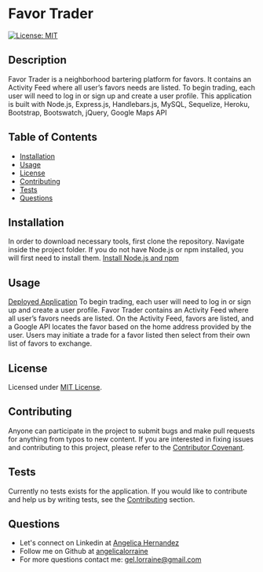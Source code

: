 # Favor Trader

[![License: MIT](https://img.shields.io/badge/License-MIT-yellow.svg)](https://opensource.org/licenses/MIT)

## Description

Favor Trader is a neighborhood bartering platform for favors. It contains an Activity Feed where all user’s favors needs are listed. To begin trading, each user will need to log in or sign up and create a user profile. This application is built with Node.js, Express.js, Handlebars.js, MySQL, Sequelize, Heroku, Bootstrap, Bootswatch, jQuery, Google Maps API

## Table of Contents

- [Installation](#installation)
- [Usage](#usage)
- [License](#license)
- [Contributing](#contributing)
- [Tests](#tests)
- [Questions](#questions)

## Installation

In order to download necessary tools, first clone the repository. Navigate inside the project folder. If you do not have Node.js or npm installed, you will first need to install them.
[Install Node.js and npm](https://docs.npmjs.com/downloading-and-installing-node-js-and-npm)

## Usage

[Deployed Application](https://favortrader.herokuapp.com)
To begin trading, each user will need to log in or sign up and create a user profile. Favor Trader contains an Activity Feed where all user’s favors needs are listed. On the Activity Feed, favors are listed, and a Google API locates the favor based on the home address provided by the user. Users may initiate a trade for a favor listed then select from their own list of favors to exchange.

## License

Licensed under [MIT License](https://spdx.org/licenses/MIT.html).

## Contributing

Anyone can participate in the project to submit bugs and make pull requests for anything from typos to new content. If you are interested in fixing issues and contributing to this project, please refer to the [Contributor Covenant](https://www.contributor-covenant.org/).

## Tests

Currently no tests exists for the application. If you would like to contribute and help us by writing tests, see the [Contributing](#contributing) section.

## Questions

- Let's connect on Linkedin at [Angelica Hernandez](https://www.linkedin.com/in/angelica-hernandez-/)
- Follow me on Github at [angelicalorraine](http://github.com/angelicalorraine)
- For more questions contact me: gel.lorraine@gmail.com
